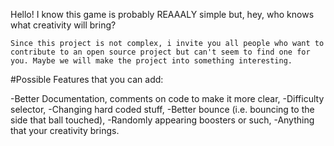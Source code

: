 Hello! I know this game is probably REAAALY simple but, hey, who knows what creativity will bring?


    Since this project is not complex, i invite you all people who want to contribute to an open source project but can't seem to find one for you. Maybe we will make the project into something interesting.

#Possible Features that you can add:

-Better Documentation, comments on code to make it more clear,
-Difficulty selector,
-Changing hard coded stuff,
-Better bounce (i.e. bouncing to the side that ball touched),
-Randomly appearing boosters or such,
-Anything that your creativity brings.
